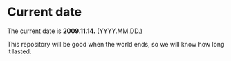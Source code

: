 # Current date

The current date is **2009.11.14.** (YYYY.MM.DD.)

This repository will be good when the world ends, so we will know how long it lasted.